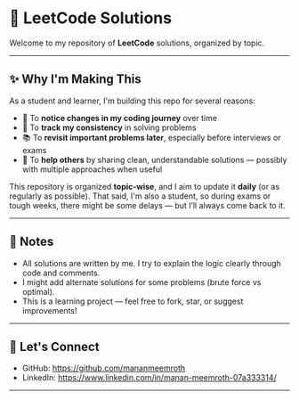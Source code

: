 # 🧠 LeetCode Solutions

Welcome to my repository of **LeetCode** solutions, organized by topic.

---

## ✨ Why I'm Making This

As a student and learner, I'm building this repo for several reasons:

- 🔁 To **notice changes in my coding journey** over time
- 📅 To **track my consistency** in solving problems
- 📚 To **revisit important problems later**, especially before interviews or exams
- 🙌 To **help others** by sharing clean, understandable solutions — possibly with multiple approaches when useful

This repository is organized **topic-wise**, and I aim to update it **daily** (or as regularly as possible). That said, I'm also a student, so during exams or tough weeks, there might be some delays — but I’ll always come back to it.

---

## 📌 Notes

- All solutions are written by me. I try to explain the logic clearly through code and comments.
- I might add alternate solutions for some problems (brute force vs optimal).
- This is a learning project — feel free to fork, star, or suggest improvements!

---

## 🏁 Let's Connect

- GitHub: https://github.com/mananmeemroth
- LinkedIn: https://www.linkedin.com/in/manan-meemroth-07a333314/

---
